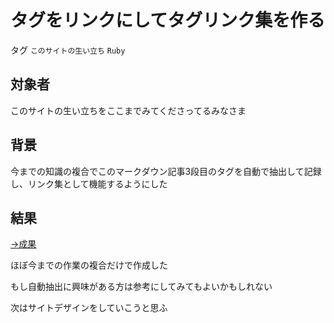 # タグをリンクにしてタグリンク集を作る

タグ `このサイトの生い立ち` `Ruby`

## 対象者

このサイトの生い立ちをここまでみてくださってるみなさま

## 背景

今までの知識の複合でこのマークダウン記事3段目のタグを自動で抽出して記録し、リンク集として機能するようにした

## 結果

[→成果](https://github.com/shimomuh/shimomuh.github.io/commit/8ab2f6bd3a654ed4fbaf176049d4480613fb9ef2)

ほぼ今までの作業の複合だけで作成した

もし自動抽出に興味がある方は参考にしてみてもよいかもしれない

次はサイトデザインをしていこうと思ふ
